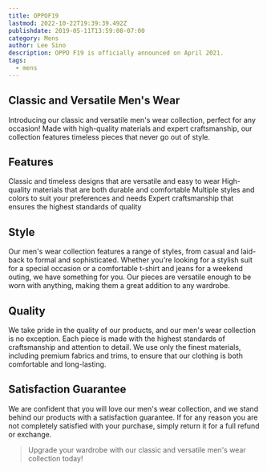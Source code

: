 ```yaml
---
title: OPPOF19
lastmod: 2022-10-22T19:39:39.492Z
publishdate: 2019-05-11T13:59:08-07:00
category: Mens
author: Lee Sino
description: OPPO F19 is officially announced on April 2021.
tags:
  - mens
---
```


## Classic and Versatile Men's Wear

Introducing our classic and versatile men's wear collection, perfect for any occasion! Made with high-quality materials and expert craftsmanship, our collection features timeless pieces that never go out of style.

## Features

Classic and timeless designs that are versatile and easy to wear
High-quality materials that are both durable and comfortable
Multiple styles and colors to suit your preferences and needs
Expert craftsmanship that ensures the highest standards of quality

## Style

Our men's wear collection features a range of styles, from casual and laid-back to formal and sophisticated. Whether you're looking for a stylish suit for a special occasion or a comfortable t-shirt and jeans for a weekend outing, we have something for you. Our pieces are versatile enough to be worn with anything, making them a great addition to any wardrobe.

## Quality

We take pride in the quality of our products, and our men's wear collection is no exception. Each piece is made with the highest standards of craftsmanship and attention to detail. We use only the finest materials, including premium fabrics and trims, to ensure that our clothing is both comfortable and long-lasting.

## Satisfaction Guarantee

We are confident that you will love our men's wear collection, and we stand behind our products with a satisfaction guarantee. If for any reason you are not completely satisfied with your purchase, simply return it for a full refund or exchange.

> Upgrade your wardrobe with our classic and versatile men's wear collection today!
